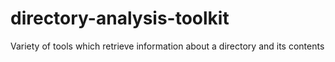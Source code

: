 # directory-analysis-toolkit
 Variety of tools which retrieve information about a directory and its contents
